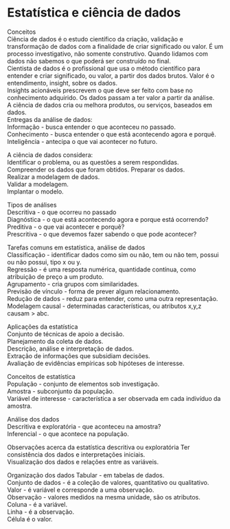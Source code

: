 # Estatística e ciência de dados  
Conceitos  
  Ciência de dados é o estudo científico da criação, validação e transformação de dados com a finalidade de criar significado ou valor. É um processo investigativo, não somente construtivo. Quando lidamos com dados não sabemos o que poderá ser construído no final.     
  Cientista de dados é o profissional que usa o método científico para entender e criar significado, ou valor, a partir dos dados brutos. 
  Valor é o entendimento, insight, sobre os dados.  
  Insights acionáveis prescrevem o que deve ser feito com base no conhecimento adquirido. Os dados passam a ter valor a partir da análise.   
  A ciência de dados cria ou melhora produtos, ou serviços, baseados em dados.  
  Entregas da análise de dados:   
    Informação - busca entender o que aconteceu no passado.   
    Conhecimento - busca entender o que está acontecendo agora e porquê.
    Inteligência - antecipa o que vai acontecer no futuro.   

A ciência de dados considera:  
  Identificar o problema, ou as questões a serem respondidas.   
  Compreender os dados que foram obtidos.
  Preparar os dados.   
  Realizar a modelagem de dados.   
  Validar a modelagem.   
  Implantar o modelo. 

Tipos de análises  
  Descritiva - o que ocorreu no passado   
  Diagnóstica - o que está acontecendo agora e porque está ocorrendo?  
  Preditiva - o que vai acontecer e porquê?  
  Prescritiva - o que devemos fazer sabendo o que pode acontecer?   

Tarefas comuns em estatística, análise de dados   
  Classificação - identificar dados como sim ou não, tem ou não tem, possui ou não possui, tipo x ou y.   
  Regressão - é uma resposta numérica, quantidade contínua, como atribuição de preço a um produto.   
  Agrupamento - cria grupos com similaridades.   
  Previsão de vínculo - forma de prever algum relacionamento.   
  Redução de dados - reduz para entender, como uma outra representação.   
  Modelagem causal - determinadas características, ou atributos x,y,z causam > abc.   

Aplicações da estatística  
  Conjunto de técnicas de apoio a decisão.   
  Planejamento da coleta de dados.  
  Descrição, análise e interpretação de dados.   
  Extração de informações que subsidiam decisões.   
  Avaliação de evidências empíricas sob hipóteses de interesse.  

Conceitos de estatística   
  População - conjunto de elementos sob investigação.   
  Amostra - subconjunto da população.   
  Variável de interesse - característica a ser observada em cada indivíduo da amostra.   

Análise dos dados  
  Descritiva e exploratória - que aconteceu na amostra?   
  Inferencial - o que acontece na população.   

Observações acerca da estatística descritiva ou exploratória
  Ter consistência dos dados e interpretações iniciais.   
  Visualização dos dados e relações entre as variáveis.   

Organização dos dados
  Tabular - em tabelas de dados.   
  Conjunto de dados - é a coleção de valores, quantitativo ou qualitativo.   
  Valor - é variável e corresponde a uma observação.   
  Observação - valores medidos na mesma unidade, são os atributos.   
  Coluna - é a variável.   
  Linha - é a observação.   
  Célula é o valor.   

